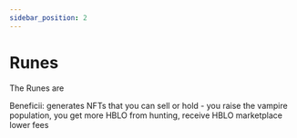 ```yaml
---
sidebar_position: 2
---
```


# Runes

The Runes are 

Beneficii: generates NFTs that you can sell or hold - you raise the vampire population, you get more HBLO from hunting, receive HBLO
marketplace lower fees

